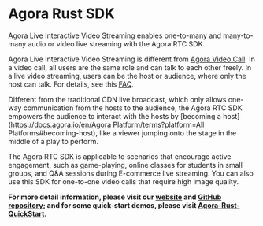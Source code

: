 # Agora Rust SDK



Agora Live Interactive Video Streaming enables one-to-many and many-to-many audio or video live streaming with the Agora RTC SDK.

Agora Live Interactive Video Streaming is different from [Agora Video Call](https://docs.agora.io/en/Interactive%20Broadcast/product_live). In a video call, all users are the same role and can talk to each other freely. In a live video streaming, users can be the host or audience, where only the host can talk. For details, see this [FAQ](https://docs.agora.io/en/faq/profile_difference).

Different from the traditional CDN live broadcast, which only allows one-way communication from the hosts to the audience, the Agora RTC SDK empowers the audience to interact with the hosts by [becoming a host](https://docs.agora.io/en/Agora Platform/terms?platform=All Platforms#becoming-host), like a viewer jumping onto the stage in the middle of a play to perform.

The Agora RTC SDK is applicable to scenarios that encourage active engagement, such as game-playing, online classes for students in small groups, and Q&A sessions during E-commerce live streaming. You can also use this SDK for one-to-one video calls that require high image quality.

**For more detail information, please visit our [website](https://docs.agora.io/en/Interactive%20Broadcast/product_live?platform=All%20Platforms) and [GitHub repository](https://github.com/AgoraIO-Community/Agora-Rust-SDK); and for some quick-start demos, please visit [Agora-Rust-QuickStart](https://github.com/AgoraIO-Community/Agora-Rust-QuickStart).**

